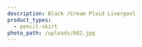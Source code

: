 ```yaml
---
description: Black /Cream Plaid Liverpool
product_types:
  - pencil-skirt
photo_path: /uploads/602.jpg
---
```

